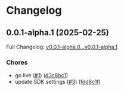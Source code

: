# Changelog

## 0.0.1-alpha.1 (2025-02-25)

Full Changelog: [v0.0.1-alpha.0...v0.0.1-alpha.1](https://github.com/ShortGenius/shortgenius-sdk-python/compare/v0.0.1-alpha.0...v0.0.1-alpha.1)

### Chores

* go live ([#1](https://github.com/ShortGenius/shortgenius-sdk-python/issues/1)) ([d3c8bc1](https://github.com/ShortGenius/shortgenius-sdk-python/commit/d3c8bc19fe069344ce7bbbdfd8ecc6ef56ce19d7))
* update SDK settings ([#3](https://github.com/ShortGenius/shortgenius-sdk-python/issues/3)) ([fdd8c1f](https://github.com/ShortGenius/shortgenius-sdk-python/commit/fdd8c1f4e52329eefca1037e67df809fe4c169fe))

